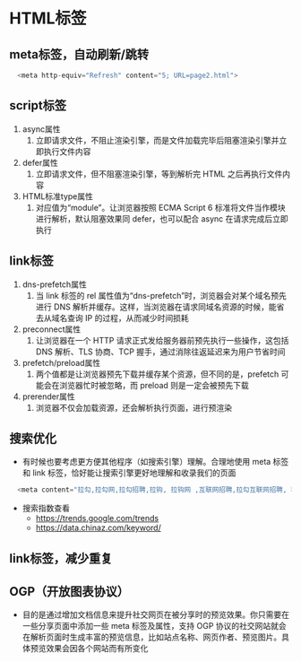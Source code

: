 # HTML标签

## meta标签，自动刷新/跳转

```javascript
  <meta http-equiv="Refresh" content="5; URL=page2.html">
```

## script标签

1. async属性
   1. 立即请求文件，不阻止渲染引擎，而是文件加载完毕后阻塞渲染引擎并立即执行文件内容
2. defer属性
   1. 立即请求文件，但不阻塞渲染引擎，等到解析完 HTML 之后再执行文件内容
3. HTML标准type属性
   1. 对应值为“module”。让浏览器按照 ECMA Script 6 标准将文件当作模块进行解析，默认阻塞效果同 defer，也可以配合 async 在请求完成后立即执行

## link标签

1. dns-prefetch属性
   1. 当 link 标签的 rel 属性值为“dns-prefetch”时，浏览器会对某个域名预先进行 DNS 解析并缓存。这样，当浏览器在请求同域名资源的时候，能省去从域名查询 IP 的过程，从而减少时间损耗
2. preconnect属性
   1. 让浏览器在一个 HTTP 请求正式发给服务器前预先执行一些操作，这包括 DNS 解析、TLS 协商、TCP 握手，通过消除往返延迟来为用户节省时间
3. prefetch/preload属性
   1. 两个值都是让浏览器预先下载并缓存某个资源，但不同的是，prefetch 可能会在浏览器忙时被忽略，而 preload 则是一定会被预先下载
4. prerender属性
   1. 浏览器不仅会加载资源，还会解析执行页面，进行预渲染

## 搜索优化

- 有时候也要考虑更方便其他程序（如搜索引擎）理解。合理地使用 meta 标签和 link 标签，恰好能让搜索引擎更好地理解和收录我们的页面

```javascript
  <meta content="拉勾,拉勾网,拉勾招聘,拉钩, 拉钩网 ,互联网招聘,拉勾互联网招聘, 移动互联网招聘, 垂直互联网招聘, 微信招聘, 微博招聘, 拉勾官网, 拉勾百科,跳槽, 高薪职位, 互联网圈子, IT招聘, 职场招聘, 猎头招聘,O2O招聘, LBS招聘, 社交招聘, 校园招聘, 校招,社会招聘,社招" name="keywords">
```

- 搜索指数查看
  - https://trends.google.com/trends
  - https://data.chinaz.com/keyword/

## link标签，减少重复

## OGP（开放图表协议）

- 目的是通过增加文档信息来提升社交网页在被分享时的预览效果。你只需要在一些分享页面中添加一些 meta 标签及属性，支持 OGP 协议的社交网站就会在解析页面时生成丰富的预览信息，比如站点名称、网页作者、预览图片。具体预览效果会因各个网站而有所变化
